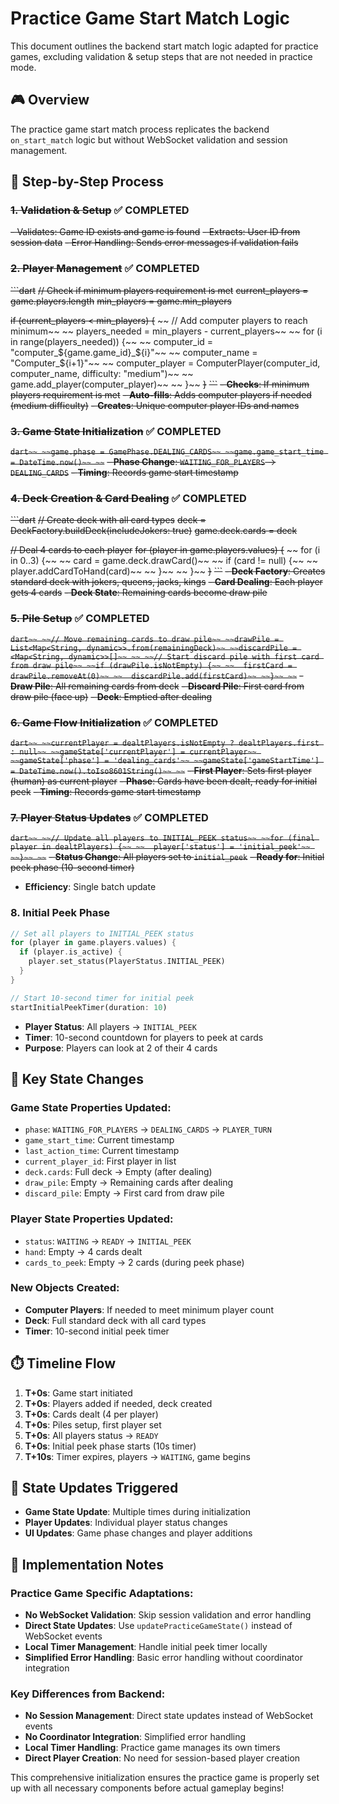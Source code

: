 # Practice Game Start Match Logic

This document outlines the backend start match logic adapted for practice games, excluding validation & setup steps that are not needed in practice mode.

## 🎮 Overview

The practice game start match process replicates the backend `on_start_match` logic but without WebSocket validation and session management.

## 🔄 Step-by-Step Process

### ~~1. Validation & Setup~~ ✅ **COMPLETED**
~~- Validates: Game ID exists and game is found~~
~~- Extracts: User ID from session data~~
~~- Error Handling: Sends error messages if validation fails~~

### ~~2. Player Management~~ ✅ **COMPLETED**
~~```dart~~
~~// Check if minimum players requirement is met~~
~~current_players = game.players.length~~
~~min_players = game.min_players~~

~~if (current_players < min_players) {~~
~~  // Add computer players to reach minimum~~
~~  players_needed = min_players - current_players~~
~~  for (i in range(players_needed)) {~~
~~    computer_id = "computer_${game.game_id}_${i}"~~
~~    computer_name = "Computer_${i+1}"~~
~~    computer_player = ComputerPlayer(computer_id, computer_name, difficulty: "medium")~~
~~    game.add_player(computer_player)~~
~~  }~~
~~}~~
~~```~~
~~- **Checks**: If minimum players requirement is met~~
~~- **Auto-fills**: Adds computer players if needed (medium difficulty)~~
~~- **Creates**: Unique computer player IDs and names~~

### ~~3. Game State Initialization~~ ✅ **COMPLETED**
~~```dart~~
~~game.phase = GamePhase.DEALING_CARDS~~
~~game.game_start_time = DateTime.now()~~
~~```~~
~~- **Phase Change**: `WAITING_FOR_PLAYERS` → `DEALING_CARDS`~~
~~- **Timing**: Records game start timestamp~~

### ~~4. Deck Creation & Card Dealing~~ ✅ **COMPLETED**
~~```dart~~
~~// Create deck with all card types~~
~~deck = DeckFactory.buildDeck(includeJokers: true)~~
~~game.deck.cards = deck~~

~~// Deal 4 cards to each player~~
~~for (player in game.players.values) {~~
~~  for (i in 0..3) {~~
~~    card = game.deck.drawCard()~~
~~    if (card != null) {~~
~~      player.addCardToHand(card)~~
~~    }~~
~~  }~~
~~}~~
~~```~~
~~- **Deck Factory**: Creates standard deck with jokers, queens, jacks, kings~~
~~- **Card Dealing**: Each player gets 4 cards~~
~~- **Deck State**: Remaining cards become draw pile~~

### ~~5. Pile Setup~~ ✅ **COMPLETED**
~~```dart~~
~~// Move remaining cards to draw pile~~
~~drawPile = List<Map<String, dynamic>>.from(remainingDeck)~~
~~discardPile = <Map<String, dynamic>>[]~~
~~
~~// Start discard pile with first card from draw pile~~
~~if (drawPile.isNotEmpty) {~~
~~  firstCard = drawPile.removeAt(0)~~
~~  discardPile.add(firstCard)~~
~~}~~
~~```~~
~~- **Draw Pile**: All remaining cards from deck~~
~~- **Discard Pile**: First card from draw pile (face up)~~
~~- **Deck**: Emptied after dealing~~

### ~~6. Game Flow Initialization~~ ✅ **COMPLETED**
~~```dart~~
~~currentPlayer = dealtPlayers.isNotEmpty ? dealtPlayers.first : null~~
~~gameState['currentPlayer'] = currentPlayer~~
~~gameState['phase'] = 'dealing_cards'~~
~~gameState['gameStartTime'] = DateTime.now().toIso8601String()~~
~~```~~
~~- **First Player**: Sets first player (human) as current player~~
~~- **Phase**: Cards have been dealt, ready for initial peek~~
~~- **Timing**: Records game start timestamp~~

### ~~7. Player Status Updates~~ ✅ **COMPLETED**
~~```dart~~
~~// Update all players to INITIAL_PEEK status~~
~~for (final player in dealtPlayers) {~~
~~  player['status'] = 'initial_peek'~~
~~}~~
~~```~~
~~- **Status Change**: All players set to `initial_peek`~~
~~- **Ready for**: Initial peek phase (10-second timer)~~
- **Efficiency**: Single batch update

### 8. Initial Peek Phase
```dart
// Set all players to INITIAL_PEEK status
for (player in game.players.values) {
  if (player.is_active) {
    player.set_status(PlayerStatus.INITIAL_PEEK)
  }
}

// Start 10-second timer for initial peek
startInitialPeekTimer(duration: 10)
```
- **Player Status**: All players → `INITIAL_PEEK`
- **Timer**: 10-second countdown for players to peek at cards
- **Purpose**: Players can look at 2 of their 4 cards

## 🎯 Key State Changes

### Game State Properties Updated:
- `phase`: `WAITING_FOR_PLAYERS` → `DEALING_CARDS` → `PLAYER_TURN`
- `game_start_time`: Current timestamp
- `last_action_time`: Current timestamp
- `current_player_id`: First player in list
- `deck.cards`: Full deck → Empty (after dealing)
- `draw_pile`: Empty → Remaining cards after dealing
- `discard_pile`: Empty → First card from draw pile

### Player State Properties Updated:
- `status`: `WAITING` → `READY` → `INITIAL_PEEK`
- `hand`: Empty → 4 cards dealt
- `cards_to_peek`: Empty → 2 cards (during peek phase)

### New Objects Created:
- **Computer Players**: If needed to meet minimum player count
- **Deck**: Full standard deck with all card types
- **Timer**: 10-second initial peek timer

## ⏱️ Timeline Flow
1. **T+0s**: Game start initiated
2. **T+0s**: Players added if needed, deck created
3. **T+0s**: Cards dealt (4 per player)
4. **T+0s**: Piles setup, first player set
5. **T+0s**: All players status → `READY`
6. **T+0s**: Initial peek phase starts (10s timer)
7. **T+10s**: Timer expires, players → `WAITING`, game begins

## 🔄 State Updates Triggered
- **Game State Update**: Multiple times during initialization
- **Player Updates**: Individual player status changes
- **UI Updates**: Game phase changes and player additions

## 📝 Implementation Notes

### Practice Game Specific Adaptations:
- **No WebSocket Validation**: Skip session validation and error handling
- **Direct State Updates**: Use `updatePracticeGameState()` instead of WebSocket events
- **Local Timer Management**: Handle initial peek timer locally
- **Simplified Error Handling**: Basic error handling without coordinator integration

### Key Differences from Backend:
- **No Session Management**: Direct state updates instead of WebSocket events
- **No Coordinator Integration**: Simplified error handling
- **Local Timer Handling**: Practice game manages its own timers
- **Direct Player Creation**: No need for session-based player creation

This comprehensive initialization ensures the practice game is properly set up with all necessary components before actual gameplay begins!
